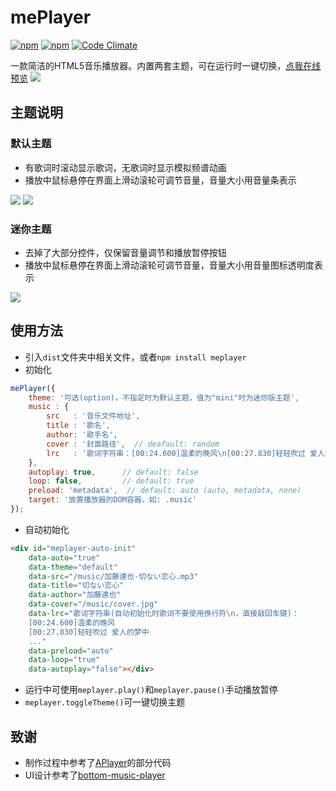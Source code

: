 # mePlayer
[![npm](https://img.shields.io/npm/v/meplayer.svg)]() [![npm](https://img.shields.io/npm/dt/meplayer.svg)]() [![Code Climate](https://codeclimate.com/github/newraina/mePlayer/badges/gpa.svg)](https://codeclimate.com/github/newraina/mePlayer)

一款简洁的HTML5音乐播放器。内置两套主题，可在运行时一键切换，[点我在线预览](http://newraina.github.io/mePlayer/demo)
![](demo/toggleTheme.gif)

## 主题说明
### 默认主题
- 有歌词时滚动显示歌词，无歌词时显示模拟频谱动画
- 播放中鼠标悬停在界面上滑动滚轮可调节音量，音量大小用音量条表示

![](demo/default-theme.gif)
![](demo/default-theme-nolrc.gif)

### 迷你主题
- 去掉了大部分控件，仅保留音量调节和播放暂停按钮
- 播放中鼠标悬停在界面上滑动滚轮可调节音量，音量大小用音量图标透明度表示

![](demo/mini-theme.gif)

## 使用方法
- 引入`dist`文件夹中相关文件，或者`npm install meplayer`
- 初始化

```javascript
mePlayer({
    theme: '可选(option)，不指定时为默认主题，值为"mini"时为迷你版主题',
    music : {
        src   : '音乐文件地址',
        title : '歌名',
        author: '歌手名',
        cover : '封面路径',  // deafault: random
        lrc   : '歌词字符串：[00:24.600]温柔的晚风\n[00:27.830]轻轻吹过 爱人的梦中\n ...'
    },
    autoplay: true,      // default: false
    loop: false,         // default: true
    preload: 'metadata',  // default: auto (auto, metadata, none)
    target: '放置播放器的DOM容器，如: .music'
});
```
- 自动初始化

```html
<div id="meplayer-auto-init" 
    data-auto="true" 
    data-theme="default"
    data-src="/music/加藤達也-切ない恋心.mp3" 
    data-title="切ない恋心" 
    data-author="加藤達也" 
    data-cover="/music/cover.jpg" 
    data-lrc="歌词字符串(自动初始化时歌词不要使用换行符\n，直接敲回车键)：
    [00:24.600]温柔的晚风
    [00:27.830]轻轻吹过 爱人的梦中
    ..."
    data-preload="auto" 
    data-loop="true" 
    data-autoplay="false"></div>
```

- 运行中可使用`meplayer.play()`和`meplayer.pause()`手动播放暂停
- `meplayer.toggleTheme()`可一键切换主题

## 致谢
- 制作过程中参考了[APlayer](https://github.com/DIYgod/APlayer)的部分代码
- UI设计参考了[bottom-music-player](https://dribbble.com/shots/2365362-A-or-B-Bottom-music-player-dashboard)
